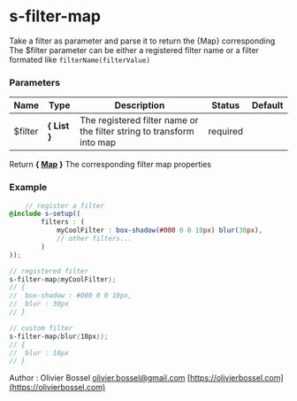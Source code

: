 # s-filter-map

Take a filter as parameter and parse it to return the {Map} corresponding
The \$filter parameter can be either a registered filter name or a filter formated like `filterName(filterValue)`

### Parameters

| Name     | Type                 | Description                                                           | Status   | Default |
| -------- | -------------------- | --------------------------------------------------------------------- | -------- | ------- |
| \$filter | **{ List<String> }** | The registered filter name or the filter string to transform into map | required |

Return **{ [Map](http://www.sass-lang.com/documentation/file.SASS_REFERENCE.html#maps) }** The corresponding filter map properties

### Example

```scss
	// register a filter
@include s-setup((
		filters : (
			myCoolFilter : box-shadow(#000 0 0 10px) blur(30px),
			// other filters...
		)
));

// registered filter
s-filter-map(myCoolFilter);
// {
// 	box-shadow : #000 0 0 10px,
// 	blur : 30px
// }

// custom filter
s-filter-map(blur(10px));
// {
// 	blur : 10px
// }
```

Author : Olivier Bossel [olivier.bossel@gmail.com](mailto:olivier.bossel@gmail.com) [https://olivierbossel.com](https://olivierbossel.com)
